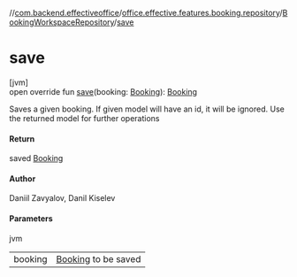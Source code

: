 //[com.backend.effectiveoffice](../../../index.md)/[office.effective.features.booking.repository](../index.md)/[BookingWorkspaceRepository](index.md)/[save](save.md)

# save

[jvm]\
open override fun [save](save.md)(booking: [Booking](../../office.effective.model/-booking/index.md)): [Booking](../../office.effective.model/-booking/index.md)

Saves a given booking. If given model will have an id, it will be ignored. Use the returned model for further operations

#### Return

saved [Booking](../../office.effective.model/-booking/index.md)

#### Author

Daniil Zavyalov, Danil Kiselev

#### Parameters

jvm

| | |
|---|---|
| booking | [Booking](../../office.effective.model/-booking/index.md) to be saved |
